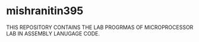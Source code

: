 # mishranitin395
THIS REPOSITORY CONTAINS THE LAB PROGRMAS OF MICROPROCESSOR LAB IN ASSEMBLY LANUGAGE CODE. 
